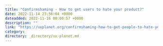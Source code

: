 ```yaml
---
title: "Confirmshaming - How to get users to hate your product?"
date: 2022-11-14 23:56:04 +0000
dateadded: 2022-11-16 00:00:57 +0000
description: ""
link: "https://uxplanet.org/confirmshaming-how-to-get-people-to-hate-your-product-45ab371828c5?source=rss----819cc2aaeee0---4"
category:
directory: _directory/ux-planet.md
---
```

